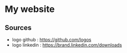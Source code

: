 # My website 

## Sources 

- logo github : https://github.com/logos
- logo linkedin : https://brand.linkedin.com/downloads